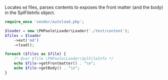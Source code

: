 Locates ```md``` files, parses contents to exposes the front matter (and the body) in the SplFileInfo object.

```php
require_once 'vendor/autoload.php';

$loader = new \PHPoole\Loader\Loader('./test/content');
$files = $loader
    ->ext('md')
    ->load();

foreach ($files as $file) {
    /* @var $file \PHPoole\Loader\SplFileInfo */
    echo $file->getFrontmatter() . "\n";
    echo $file->getBody() . "\n";
}
```
